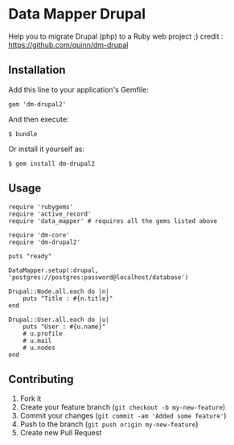 # Data Mapper Drupal

Help you to migrate Drupal (php) to a Ruby web project ;)
credit : https://github.com/quinn/dm-drupal

## Installation

Add this line to your application's Gemfile:

    gem 'dm-drupal2'

And then execute:

    $ bundle

Or install it yourself as:

    $ gem install dm-drupal2

## Usage

	require 'rubygems'
	require 'active_record'
	require 'data_mapper' # requires all the gems listed above

	require 'dm-core'
	require 'dm-drupal2'

	puts "ready"

	DataMapper.setup(:drupal, 'postgres://postgres:password@localhost/database')
	 
	Drupal::Node.all.each do |n|
		puts "Title : #{n.title}"
	end

	Drupal::User.all.each do |u|
		puts "User : #{u.name}"
		# u.profile
		# u.mail
		# u.nodes
	end

## Contributing

1. Fork it
2. Create your feature branch (`git checkout -b my-new-feature`)
3. Commit your changes (`git commit -am 'Added some feature'`)
4. Push to the branch (`git push origin my-new-feature`)
5. Create new Pull Request


